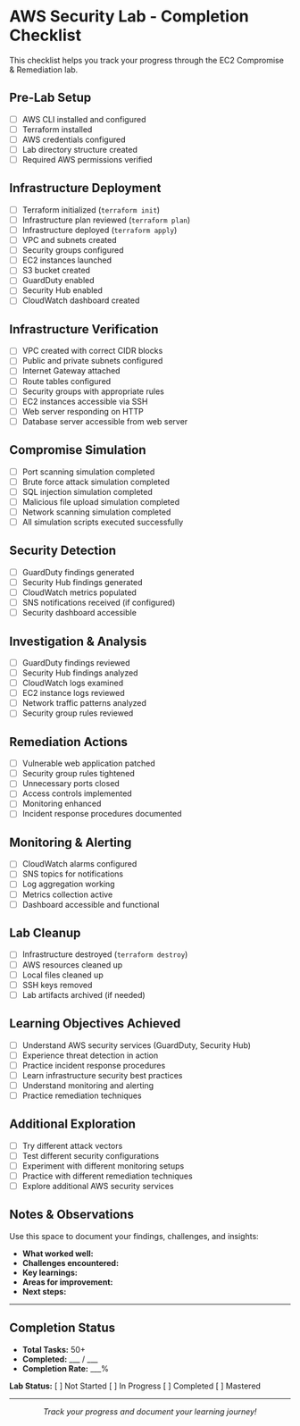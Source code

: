 # AWS Security Lab - Completion Checklist

This checklist helps you track your progress through the EC2 Compromise & Remediation lab.

## Pre-Lab Setup

- [ ] AWS CLI installed and configured
- [ ] Terraform installed
- [ ] AWS credentials configured
- [ ] Lab directory structure created
- [ ] Required AWS permissions verified

## Infrastructure Deployment

- [ ] Terraform initialized (`terraform init`)
- [ ] Infrastructure plan reviewed (`terraform plan`)
- [ ] Infrastructure deployed (`terraform apply`)
- [ ] VPC and subnets created
- [ ] Security groups configured
- [ ] EC2 instances launched
- [ ] S3 bucket created
- [ ] GuardDuty enabled
- [ ] Security Hub enabled
- [ ] CloudWatch dashboard created

## Infrastructure Verification

- [ ] VPC created with correct CIDR blocks
- [ ] Public and private subnets configured
- [ ] Internet Gateway attached
- [ ] Route tables configured
- [ ] Security groups with appropriate rules
- [ ] EC2 instances accessible via SSH
- [ ] Web server responding on HTTP
- [ ] Database server accessible from web server

## Compromise Simulation

- [ ] Port scanning simulation completed
- [ ] Brute force attack simulation completed
- [ ] SQL injection simulation completed
- [ ] Malicious file upload simulation completed
- [ ] Network scanning simulation completed
- [ ] All simulation scripts executed successfully

## Security Detection

- [ ] GuardDuty findings generated
- [ ] Security Hub findings generated
- [ ] CloudWatch metrics populated
- [ ] SNS notifications received (if configured)
- [ ] Security dashboard accessible

## Investigation & Analysis

- [ ] GuardDuty findings reviewed
- [ ] Security Hub findings analyzed
- [ ] CloudWatch logs examined
- [ ] EC2 instance logs reviewed
- [ ] Network traffic patterns analyzed
- [ ] Security group rules reviewed

## Remediation Actions

- [ ] Vulnerable web application patched
- [ ] Security group rules tightened
- [ ] Unnecessary ports closed
- [ ] Access controls implemented
- [ ] Monitoring enhanced
- [ ] Incident response procedures documented

## Monitoring & Alerting

- [ ] CloudWatch alarms configured
- [ ] SNS topics for notifications
- [ ] Log aggregation working
- [ ] Metrics collection active
- [ ] Dashboard accessible and functional

## Lab Cleanup

- [ ] Infrastructure destroyed (`terraform destroy`)
- [ ] AWS resources cleaned up
- [ ] Local files cleaned up
- [ ] SSH keys removed
- [ ] Lab artifacts archived (if needed)

## Learning Objectives Achieved

- [ ] Understand AWS security services (GuardDuty, Security Hub)
- [ ] Experience threat detection in action
- [ ] Practice incident response procedures
- [ ] Learn infrastructure security best practices
- [ ] Understand monitoring and alerting
- [ ] Practice remediation techniques

## Additional Exploration

- [ ] Try different attack vectors
- [ ] Test different security configurations
- [ ] Experiment with different monitoring setups
- [ ] Practice with different remediation techniques
- [ ] Explore additional AWS security services

## Notes & Observations

Use this space to document your findings, challenges, and insights:

- **What worked well:**
- **Challenges encountered:**
- **Key learnings:**
- **Areas for improvement:**
- **Next steps:**

---

## Completion Status

- **Total Tasks:** 50+
- **Completed:** ___ / ___
- **Completion Rate:** ___%

**Lab Status:** [ ] Not Started [ ] In Progress [ ] Completed [ ] Mastered

---

<div align="center">
  <p><em>Track your progress and document your learning journey!</em></p>
</div>

